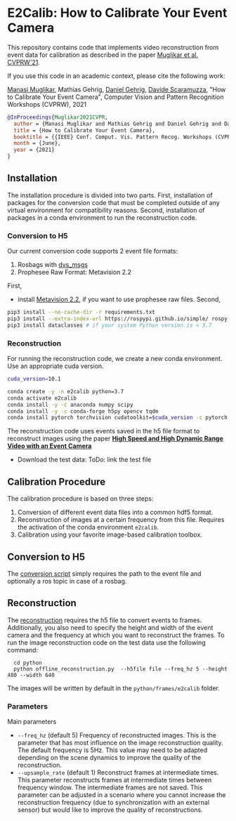 # E2Calib: How to Calibrate Your Event Camera

This repository contains code that implements video reconstruction from event data for calibration as described in the paper [Muglikar et al. CVPRW'21](http://rpg.ifi.uzh.ch/docs/CVPRW21_Muglikar.pdf).

If you use this code in an academic context, please cite the following work:

[Manasi Muglikar](http://manasi94.github.io/), Mathias Gehrig, [Daniel Gehrig](https://danielgehrig18.github.io/), [Davide Scaramuzza](http://rpg.ifi.uzh.ch/people_scaramuzza.html), "How to Calibrate Your Event Camera", Computer Vision and Pattern Recognition Workshops (CVPRW), 2021

```bibtex
@InProceedings{Muglikar2021CVPR,
  author = {Manasi Muglikar and Mathias Gehrig and Daniel Gehrig and Davide Scaramuzza},
  title = {How to Calibrate Your Event Camera},
  booktitle = {{IEEE} Conf. Comput. Vis. Pattern Recog. Workshops (CVPRW)},
  month = {June},
  year = {2021}
}
```

## Installation
The installation procedure is divided into two parts.
First, installation of packages for the conversion code that must be completed outside of any virtual environment for compatibility reasons.
Second, installation of packages in a conda environment to run the reconstruction code.

### Conversion to H5
Our current conversion code supports 2 event file formats:
1. Rosbags with [dvs\_msgs](https://github.com/uzh-rpg/rpg_dvs_ros/tree/master/dvs_msgs)
2. Prophesee Raw Format: Metavision 2.2

First,
* install [Metavision 2.2](https://docs.prophesee.ai/2.2.0/installation/index.html), if you want to use prophesee raw files.
Second,
```bash
pip3 install --no-cache-dir -r requirements.txt
pip3 install --extra-index-url https://rospypi.github.io/simple/ rospy rosbag
pip3 install dataclasses # if your system Python version is < 3.7
```

### Reconstruction
For running the reconstruction code, we create a new conda environment. Use an appropriate cuda version.

```bash
cuda_version=10.1

conda create -y -n e2calib python=3.7
conda activate e2calib
conda install -y -c anaconda numpy scipy
conda install -y -c conda-forge h5py opencv tqdm
conda install pytorch torchvision cudatoolkit=$cuda_version -c pytorch

```

The reconstruction code uses events saved in the h5 file format to reconstruct images using the paper [**High Speed and High Dynamic Range Video with an Event Camera**](http://rpg.ifi.uzh.ch/docs/TPAMI19_Rebecq.pdf)

* Download the test data:
ToDo: link the test file


## Calibration Procedure

The calibration procedure is based on three steps:
1. Conversion of different event data files into a common hdf5 format.
2. Reconstruction of images at a certain frequency from this file. Requires the activation of the conda environment `e2calib`.
3. Calibration using your favorite image-based calibration toolbox.

## Conversion to H5

The [conversion script](https://github.com/uzh-rpg/e2calib_private/blob/main/python/convert.py) simply requires the path to the event file and optionally a ros topic in case of a rosbag.

## Reconstruction

The [reconstruction](https://github.com/uzh-rpg/e2calib_private/blob/wip/manasi/python/offline_reconstruction.py) requires the h5 file to convert events to frames.
Additionally, you also need to specify the height and width of the event camera and the frequency at which you want to reconstruct the frames.
To run the image reconstruction code on the test data use the following command:
```
  cd python
  python offline_reconstruction.py  --h5file file --freq_hz 5 --height 480 --width 640 
```

The images will be written by default in the ```python/frames/e2calib``` folder.

### Parameters
Main parameters

* ```--freq_hz``` (default 5) Frequency of reconstructed images. This is the parameter that has most influence on the image reconstruction quality.
The default frequency is 5Hz. This value may need to be adapted depending on the scene dynamics to improve the quality of the reconstruction.
* ```--upsample_rate``` (default 1) Reconstruct frames at intermediate times. This parameter reconstructs frames at intermediate times between frequency window.
The intermediate frames are not saved. This parameter can be adjusted in a scenario where you cannot increase the reconstruction frequency (due to synchronization with an external sensor) but would like to improve the quality of reconstructions. 
